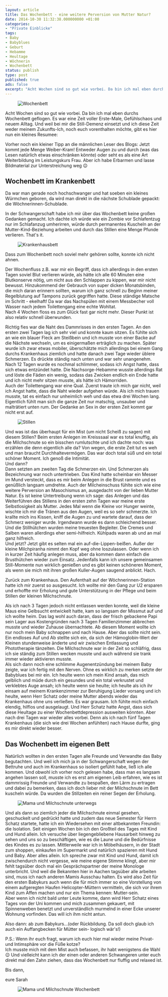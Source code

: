 ```yaml
---
layout: article
title: Das Wochenbett - eine weitere Perversion von Mutter Natur?
date: 2014-10-30 11:32:38.000000000 +01:00
categories:
- "Private Einblicke"
tags:
- Baby
- Babyblues
- Geburt
- Hebamme
- Heultage
- Wöchnerin
- Wochenbett
status: publish
type: post
published: true
ads: false
excerpt: "Acht Wochen sind so gut wie vorbei. Da bin ich mal eben durchs Wochenbett geflogen. Es war eine Zeit voller Erste-Male, Gefühlschaos und neuem Alltag. Und weil bei mir die Still-Demenz einsetzt und ich diese Zeit weder meinem Zukunfts-Ich, noch euch vorenthalten möchte, gibt es hier nun ein kleines Resumee:"
---
```

<figure>
	<img src="{{ site.url }}/images/wochenbett.png" alt="Wochenbett" />
</figure>

Acht Wochen sind so gut wie vorbei. Da bin ich mal eben durchs Wochenbett geflogen. Es war eine Zeit voller Erste-Male, Gefühlschaos und neuem Alltag. Und weil bei mir die Still-Demenz einsetzt und ich diese Zeit weder meinem Zukunfts-Ich, noch euch vorenthalten möchte, gibt es hier nun ein kleines Resumee:

Vorher noch ein kleiner Tipp an die männlichen Leser des Blogs: Jetzt kommt jede Menge Weiber-Kram! Entweder Augen zu und durch (was das Lesen natürlich etwas einschränken könnte) oder seht es als eine Art Weiterbildung im Leistungskurs Frau. Aber ich habe Erbarmen und lasse Bildmaterial zur Unterstreichung weg :wink:

## Wochenbett im Krankenbett

Da war man gerade noch hochschwanger und hat soeben ein kleines Würmchen geboren, da wird man direkt in die nächste Schublade gepackt: die Wöchnerinnen-Schublade.

In der Schwangerschaft habe ich mir über das Wochenbett keine großen Gedanken gemacht. Ich dachte ich würde wie ein Zombie vor Schlafentzug nur im Schlafanzug umherirren, würde durch permanentes Kuscheln an der Mutter-Kind-Beziehung arbeiten und durch das Stillen eine Menge Pfunde verlieren. That's it.

<figure>
	<img src="{{ site.url }}/images/krankenhausbett1.png" alt="Krankenhausbett" />
</figure>

Dass zum Wochenbett noch soviel mehr gehören sollte, konnte ich nicht ahnen.

Der Wochenfluss z.B. war mir ein Begriff, dass ich allerdings in den ersten Tagen soviel Blut verlieren würde, als hätte ich alle 60 Minuten eine Blutkonserve nötig, um nicht aus den Schlappen zu kippen, war mir nicht bewusst. Hinzukommend der Gebrauch von super dicken Monatsbinden, die mich daran erinnern sollten, warum ich ganz schnell zu Beginn meiner Regelblutung auf Tampons zurück gegriffen hatte. Diese ständige Matsche im Schritt - ekelhaft! Da war das Nachspülen mit einem Messbecher voll Wasser nach jedem Toilettengang eine echte Wohltat.  
Nach 4 Wochen floss es zum Glück fast gar nicht mehr. Dieser Punkt ist also relativ schnell überwunden.

Richtig fies war die Naht des Dammrisses in den ersten Tagen. An den ersten zwei Tagen lag ich sehr viel und konnte kaum sitzen. Es fühlte sich an wie ein blauer Fleck am Steißbein und ich musste von einer Backe auf die Nächste wechseln, um es einigermaßen erträglich zu machen. Später wurde ich zwar etwas mobiler, überschätzte mich allerdings bei einem Gang durchs Krankenhaus ziemlich und hatte danach zwei Tage wieder üblere Schmerzen. Es drückte ständig nach unten und war sehr unangenehm.  
Nach 12 Tagen wurde es nochmal schlimmer, sodass ich Angst hatte, dass sich etwas entzündet hatte. Die Nachsorge-Hebamme wusste allerdings Rat und löste die Fäden ein wenig, sodass das Zwicken endlich ein Ende hatte und ich nicht mehr sitzen musste, als hätte ich Hämorriden.  
Auch der Toilettengang war eine Qual. Zuerst traute ich mich gar nicht, weil ich Angst hatte, dass die Naht wieder aufgehen würde. Als ich mich trauen musste, tat es einfach nur unheimlich weh und das etwa drei Wochen lang.  
Eigentlich fühlt man sich die ganze Zeit nur matschig, unsauber und malträtiert unten rum. Der Gedanke an Sex in der ersten Zeit kommt gar nicht erst auf.

<figure>
	<img src="{{ site.url }}/images/stillen1.png" alt="Stillen" />
</figure>

Und was ist das überhaupt für ein Mist (um nicht Scheiß zu sagen) mit diesem Stillen? Beim ersten Anlegen im Kreisssaal war es total knuffig, als die Milchschnute so ein bisschen rumlutschte und ich dachte noch: was erzählen die denn eigentlich alle da? Von wegen, die erste Zeit tut es weh und man braucht Durchhaltevermögen. Das war doch total süß und ein total schöner Moment. Ich genoß die Intimität.  
Und dann?  
Dann setzten am zweiten Tag die Schmerzen ein. Und Schmerzen als Bezeichnung war noch untertrieben. Das Kind hatte scheinbar ein Messer im Mund versteckt, dass es mir beim Anlegen in die Brust rammte und es genüßlich langsam umdrehte. Auch der Milcheinschuss fühlte sich wie eine weitere Perversion an Masochismus an, ausgedacht von der lieben Mutter Natur. Es ist keine Untertreibung wenn ich sage: das Anlegen und das Weiterführen des Stillens in den ersten zehn Tagen war meine erste Selbstlosigkeit als Mutter. Jedes Mal wenn die Kleine vor Hunger weinte, wischte ich mir die Tränen aus den Augen, weil es so sehr schmerzte. Ich krallte mich ins Kissen, kniff die Augen zu und wartete darauf, dass der Schmerz weniger wurde. Irgendwann wurde es dann schleichend besser. Und die Stillhütchen wurden meine treuesten Begleiter. Die Cremes und Salben waren allerdings eher semi-hilfreich. Kühlpads waren ab und an mal ganz hilfreich.  
Und jetzt? Jetzt gibt es selten mal ein auf-die-Lippen-beißen. Außer der kleine Milchpiranha nimmt den Kopf weg ohne loszulassen. Oder wenn ich in kurzer Zeit häufig anlegen muss, aber da kommen dann einfach die Brusthütchen wieder zum Einsatz. Jedenfalls kann ich unsere gemeinsamen Still-Momente nun wirklich genießen und es gibt keinen schöneren Moment, als wenn sie mich mit ihren großen Kuller-Augen saugend anblickt. Hach.

Zurück zum Krankenhaus. Den Aufenthalt auf der Wöchnerinnen-Station hatte ich mir zuerst so ausgesucht. Ich wollte mir den Gang zur U2 ersparen und erhoffte mir Erholung und gute Unterstützung in der Pflege und beim Stillen der kleinen Milchschnute.

Als ich nach 3 Tagen jedoch nicht entlassen werden konnte, weil die kleine Maus eine Gelbsucht entwickelt hatte, kam so langsam der Missmut auf und ich wollte heim. Das lag wohl auch daran, dass der frisch gebackene Papi sein Lager aus Kostengründen nach 3 Tagen Familienzimmer abbrechen musste und wieder Zuhause übernachtete. Ab diesem Moment wollte ich nur noch mein Baby schnappen und nach Hause. Aber das sollte nicht sein. Ein endloses Auf und Ab stellte sich ein, da sich der Hämoglobin-Wert der Kleinen stundenweise änderte und wir zwischen Entlassung und Phototherapie tänzelten. Die Milchschnute war in der Zeit so schläfrig, dass ich sie ständig zum Stillen wecken musste und auch während sie trank immer wieder aktivieren musste.  
Als sich dann noch eine schlimme Augenentzündung bei meinem Baby zeigte, war ich fertig mit den Nerven. Ohne es wirklich zu merken setzte der Babyblues bei mir ein. Ich heulte wenn ich mein Kind ansah, das mich gelblich und müde durch ein gesundes und ein total verkrustet und verklebtes Auge ansah; ich heulte wenn sie heulte; ich heulte als ich ihr einsam auf meinem Krankenzimmer zur Beruhigung Lieder vorsang und ich heulte, wenn Herr Schatz oder meine Mutter abends wieder das Krankenhaus ohne uns verließen. Es war grausam. Ich fühlte mich einfach elendig, hilflos und ausgelaugt. Und Herr Schatz hatte Angst, dass sich diese Heultage zu einer Wochenbettdepression ausweiten könnten. Aber nach drei Tagen war wieder alles vorbei. Denn als ich nach fünf Tagen Krankenhaus (die sich wie drei Wochen anfühlten) nach Hause durfte, ging es mir direkt wieder besser.

## Das Wochenbett im eigenen Bett

Natürlich wollten in den ersten Tagen alle Freunde und Verwandte das Baby begutachten. Und weil ich mich ja in der Schwangerschaft wegen der Bettruhe und auch im Krankenhaus so isoliert gefühlt habe, ließ ich alle kommen. Und obwohl ich vorher noch gelesen habe, dass man es langsam angehen lassen soll, musste ich es erst am eigenen Leib erfahren, wie es ist dammrissig Freunde und Verwandte zu bespaßen, den Lärm zu ertragen und dabei zu bemerken, dass ich doch lieber mit der Milchschnute im Bett kuscheln würde. Da wurden die Stillzeiten ein reiner Segen der Erholung.

<figure>
	<img src="{{ site.url }}/images/mama_und_milchschnute_unterwegs.png" alt="Mama und Milchschnute unterwegs" />
</figure>

Und als dann so ziemlich jeder die Milchschnute einmal gesehen, geschuckelt und gedrückt hatte und zudem das neue Semester für Herrn Schatz startete, hatte ich ein Wiedersehen mit einer altbekannten Freundin: die Isolation. Seit einigen Wochen bin ich den Großteil des Tages mit Kind und Hund allein. Ich versuche über liegengebliebene Hausarbeit hinweg zu sehen und uns so zu beschäftigen, wie es die Laune und die Bedürfnisse des Kindes es zu lassen. Mittlerweile war ich in Möbelhäusern, in der Stadt zum shoppen, einkaufen im Supermarkt und natürlich spazieren mit Hund und Baby. Aber alles allein. Ich spreche zwar mit Kind und Hund, damit ich zwischendurch nicht vergesse, wie meine eigene Stimme klingt, aber mir fehlt tagsüber doch mal ein Gesprächspartner der meine Monologe unterbricht. Und weil die Bekannten hier in Aachen tagsüber alle arbeiten sind, muss ich nach anderen Mamis Ausschau halten. Es wird also Zeit für den ersten Babykurs auch wenn die für mich immer so eine Vorstellung von einem aufgeregten Haufen Helicopter-Müttern vermitteln, die sich vor ihrem Kind zum Affen machen und nur ein Thema kennen: Mutter-sein.  
Aber wenn ich nicht bald unter Leute komme, dann wird Herr Schatz eines Tages von der Uni kommen und mich zusammen gekauert, mit Spinnenweben benetzt und unverständlich murmelnd in einer Ecke unserer Wohnung vorfinden. Das will ich ihm nicht antun.

Also dann: ab zum Babykurs...(oder Rückbildung. Da soll doch glaub ich auch ein Auffangbecken für Mütter sein- logisch wär's!)

P.S.: Wenn ihr euch fragt, warum ich euch hier mal wieder meine Privat- und Intimsphäre vor die Füße kotze?  
Ich musste mich mit dem Mist auch befassen, ihr habt wenigstens die Wahl :wink: Und vielleicht kann ich der einen oder anderen Schwangeren unter euch direkt mal den Zahn ziehen, dass das Wochenbett nur fluffig und relaxed ist.

Bis dann,

eure Sarah

<figure>
	<img src="{{ site.url }}/images/mama_wochenbett.png" alt="Mama und Milchschnute Wochenbett" />
</figure>

